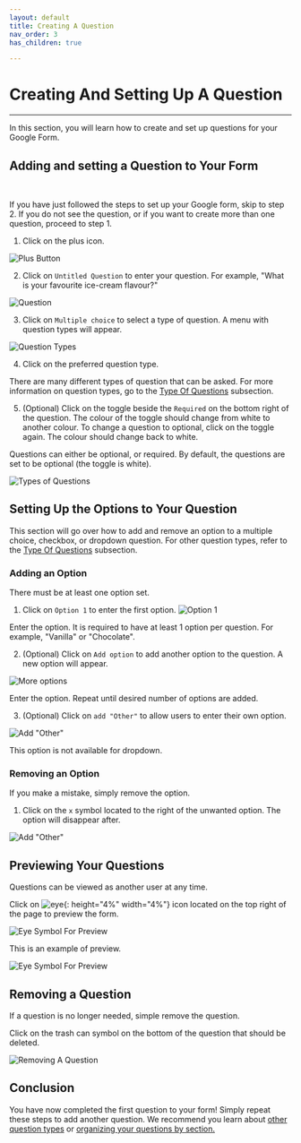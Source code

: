 ```yaml
---
layout: default
title: Creating A Question
nav_order: 3
has_children: true

---
```


# Creating And Setting Up A Question

---

In this section, you will learn how to create and set up questions for your Google Form.


## Adding and setting a Question to Your Form

<br />



If you have just followed the steps to set up your Google form, skip to step 2. If you do not see the question, or if you want to create more than one question, proceed to step 1.

1. Click on the plus icon.

![Plus Button](https://github.com/kevtrng/Google-Forms-Guide/blob/gh-pages/docs/images/addingQuestions/1_addingAQuestion.png?raw=true)

2. Click on `Untitled Question` to enter your question. For example, "What is your favourite ice-cream flavour?"

![Question](https://github.com/kevtrng/Google-Forms-Guide/blob/gh-pages/docs/images/addingQuestions/2_Question.gif?raw=true)

3. Click on `Multiple choice` to select a type of question. A menu with question types will appear.

![Question Types](https://github.com/kevtrng/Google-Forms-Guide/blob/gh-pages/docs/images/addingQuestions/2_typesOfQuestions.gif?raw=true)

4. Click on the preferred question type.

There are many different types of question that can be asked. For more information on question types, go to the [Type Of Questions](./typesOfQuestions.md) subsection.
 
5. (Optional) Click on the toggle beside the `Required` on the bottom right of the question. The colour of the toggle should change from white to another colour. To change a question to optional, click on the toggle again. The colour should change back to white.

Questions can either be optional, or required. By default, the questions are set to be optional (the toggle is white).

![Types of Questions](https://github.com/kevtrng/Google-Forms-Guide/blob/gh-pages/docs/images/addingQuestions/2_required.gif?raw=true)

## Setting Up the Options to Your Question

This section will go over how to add and remove an option to a multiple choice, checkbox, or dropdown question. For other question types, refer to the [Type Of Questions](./typesOfQuestions.md) subsection.
  <br/>

### Adding an Option

There must be at least one option set.

1. Click on `Option 1` to enter the first option.
  ![Option 1](https://github.com/kevtrng/Google-Forms-Guide/blob/gh-pages/docs/images/addingQuestions/3_firstOptions.png?raw=true)

Enter the option. It is required to have at least 1 option per question. For example, "Vanilla" or "Chocolate".

2. (Optional) Click on `Add option` to add another option to the question. A new option will appear. 

![More options](https://github.com/kevtrng/Google-Forms-Guide/blob/gh-pages/docs/images/addingQuestions/3_additionalOptions.gif?raw=true)

Enter the option. Repeat until desired number of options are added.

3. (Optional) Click on `add "Other"` to allow users to enter their own option. 

![Add "Other"](https://github.com/kevtrng/Google-Forms-Guide/blob/gh-pages/docs/images/addingQuestions/3_addOther.png?raw=true)

This option is not available for dropdown.

### Removing an Option

If you make a mistake, simply remove the option.

1. Click on the `x` symbol located to the right of the unwanted option. The option will disappear after.

![Add "Other"](https://github.com/kevtrng/Google-Forms-Guide/blob/gh-pages/docs/images/addingQuestions/3_removeOption.gif?raw=true)



## Previewing Your Questions

Questions can be viewed as another user at any time.

Click on ![eye](https://github.com/kevtrng/Google-Forms-Guide/blob/gh-pages/docs/images/icons/eye.png?raw=true){: height="4%" width="4%"} icon located on the top right of the page to preview the form.

![Eye Symbol For Preview](https://github.com/kevtrng/Google-Forms-Guide/blob/gh-pages/docs/images/addingQuestions/4_eyeSymbol.png?raw=true)  

This is an example of preview.

![Eye Symbol For Preview](https://github.com/kevtrng/Google-Forms-Guide/blob/gh-pages/docs/images/addingQuestions/4_preview.png?raw=true)   

## Removing a Question

If a question is no longer needed, simple remove the question.

Click on the trash can symbol on the bottom of the question that should be deleted.

![Removing A Question](https://github.com/kevtrng/Google-Forms-Guide/blob/gh-pages/docs/images/addingQuestions/5_removingQuestion.png?raw=true)

## Conclusion

You have now completed the first question to your form! Simply repeat these steps to add another question. We recommend you learn about [other question types](./typesOfQuestions) or [organizing your questions by section.](../formsSections.md)
